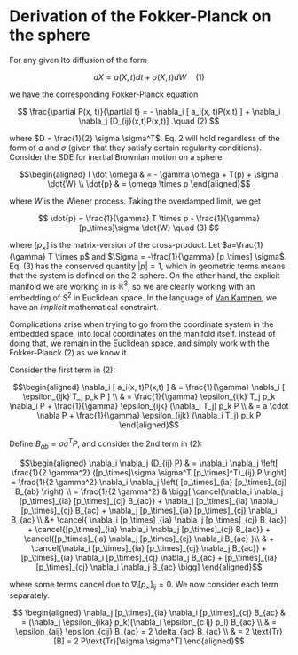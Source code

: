 # Derivation of the Fokker-Planck on the sphere

For any given Ito diffusion of the form

$$
d X = a(X, t) dt + \sigma(X, t) dW \quad (1)
$$

we have the corresponding Fokker-Planck equation

$$
\frac{\partial P(x, t)}{\partial t} = - \nabla_i [ a_i(x, t)P(x,t) ] + \nabla_i \nabla_j [D_{ij}(x,t)P(x,t)] .\quad (2)
$$

where $D = \frac{1}{2} \sigma \sigma^T$. Eq. 2 will hold regardless of the form of $a$ and $\sigma$ (given that they satisfy certain regularity conditions). Consider the SDE for inertial Brownian motion on a sphere

$$\begin{aligned}
I \dot \omega & = - \gamma \omega + T(p) + \sigma \dot{W} \\
\dot{p} & = \omega \times p 
\end{aligned}$$

where $W$ is the Wiener process. Taking the overdamped limit, we get

$$
\dot{p} = \frac{1}{\gamma} T \times p - \frac{1}{\gamma}[p_\times]\sigma \dot{W} \quad (3)
$$

where $[p_\times]$ is the matrix-version of the cross-product. Let $a=\frac{1}{\gamma} T \times p$ and $\Sigma = -\frac{1}{\gamma} [p_\times] \sigma$. Eq. (3) has the conserved quantity $|p| =  1$, which in geometric terms means that the system is defined on the 2-sphere. On the other hand, the explicit manifold we are working in is $\mathbb{R}^3$, so we are clearly working with an embedding of $S^2$ in Euclidean space. In the language of [Van Kampen](https://link.springer.com/content/pdf/10.1007/BF01010902.pdf), we have an *implicit* mathematical constraint.

Complications arise when trying to go from the coordinate system in the embedded space, into local coordinates on the manifold itself. Instead of doing that, we remain in the Euclidean space, and simply work with the Fokker-Planck (2) as we know it.

Consider the first term in (2):

$$\begin{aligned}
\nabla_i [ a_i(x, t)P(x,t) ] & = \frac{1}{\gamma} \nabla_i [ \epsilon_{ijk} T_j p_k P ] \\
& = \frac{1}{\gamma} \epsilon_{ijk} T_j p_k \nabla_i P + \frac{1}{\gamma} \epsilon_{ijk} (\nabla_i T_j) p_k P \\
& = a \cdot \nabla P + \frac{1}{\gamma} \epsilon_{ijk} (\nabla_i T_j) p_k P
\end{aligned}$$

Define $B_{ab} = \sigma \sigma^T P$, and consider the 2nd term in (2):

$$\begin{aligned}
\nabla_i \nabla_j (D_{ij} P) & = \nabla_i \nabla_j \left[ \frac{1}{2 \gamma^2} ([p_\times]\sigma \sigma^T [p_\times]^T)_{ij} P \right] = \frac{1}{2 \gamma^2} \nabla_i \nabla_j \left( [p_\times]_{ia} [p_\times]_{cj} B_{ab} \right) \\
= \frac{1}{2 \gamma^2} & \bigg[ 
\cancel{\nabla_i \nabla_j [p_\times]_{ia} [p_\times]_{cj} B_{ac}} + \nabla_j [p_\times]_{ia} \nabla_i [p_\times]_{cj} B_{ac} + \nabla_j [p_\times]_{ia} [p_\times]_{cj} \nabla_i B_{ac} \\
&+ \cancel{ \nabla_i [p_\times]_{ia} \nabla_j [p_\times]_{cj} B_{ac}} + \cancel{[p_\times]_{ia} \nabla_i \nabla_j [p_\times]_{cj} B_{ac}} + \cancel{[p_\times]_{ia} \nabla_j [p_\times]_{cj} \nabla_i B_{ac} }\\
& + \cancel{\nabla_i [p_\times]_{ia} [p_\times]_{cj} \nabla_j B_{ac}} + [p_\times]_{ia} \nabla_i [p_\times]_{cj} \nabla_j B_{ac} + [p_\times]_{ia} [p_\times]_{cj} \nabla_i \nabla_j B_{ac} \bigg]
\end{aligned}$$

where some terms cancel due to $\nabla_i [p_\times]_{ij} = 0$. We now consider each term separately.

$$ \begin{aligned}
\nabla_j [p_\times]_{ia} \nabla_i [p_\times]_{cj} B_{ac}  & = (\nabla_j \epsilon_{ika} p_k)(\nabla_i \epsilon_{c lj} p_l) B_{ac} \\
& = \epsilon_{aij} \epsilon_{cij} B_{ac} = 2 \delta_{ac} B_{ac} \\
& = 2 \text{Tr} [B] = 2 P\text{Tr}[\sigma \sigma^T]
\end{aligned}$$


<!--stackedit_data:
eyJoaXN0b3J5IjpbLTE5Mjg0MTE2MDEsLTkxNDM4MTQ5MCwzMj
E5MjIyMThdfQ==
-->
